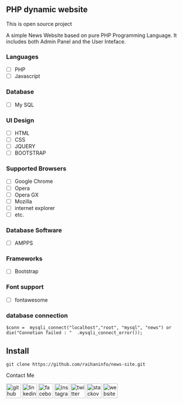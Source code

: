 ## PHP dynamic website
This is open source project

A simple News Website based on pure PHP Programming Language. It includes both Admin Panel and the User Inteface. 

### Languages
- [ ] PHP
- [ ] Javascript

### Database
 - [ ] My SQL

### UI Design
 - [ ] HTML
 - [ ] CSS
 - [ ] JQUERY
 - [ ] BOOTSTRAP

### Supported Browsers
 - [ ] Google Chrome
 - [ ] Opera
 - [ ] Opera GX
 - [ ] Mozilla
 - [ ] internet explorer
 - [ ] etc.

### Database Software
- [ ] AMPPS

### Frameworks
- [ ] Bootstrap


### Font support 
- [ ] fontawesome


### database connection
    $conn =  mysqli_connect("localhost","root", "mysql", "news") or  die("Connetion failed : "  .mysqli_connect_error());


## Install
    git clone https://github.com/raihaninfo/news-site.git


Contact Me

[<img src='https://www.flaticon.com/svg/static/icons/svg/270/270798.svg' alt='github' height='40'>](https://github.com/raihaninfo)  [<img src='https://www.flaticon.com/svg/static/icons/svg/145/145807.svg' alt='linkedin' height='40'>](https://www.linkedin.com/in/raihaninfo/)  [<img src='https://www.flaticon.com/svg/static/icons/svg/145/145802.svg' alt='facebook' height='40'>](https://www.facebook.com/raihan.mahmudi.50)  [<img src='https://www.flaticon.com/svg/static/icons/svg/2111/2111463.svg' alt='instagram' height='40'>](https://www.instagram.com/Raihan_Info/)  [<img src='https://www.flaticon.com/svg/static/icons/svg/145/145812.svg' alt='twitter' height='40'>](https://twitter.com/mdabraihan40)  [<img src='https://www.flaticon.com/svg/static/icons/svg/2111/2111628.svg' alt='stackoverflow' height='40'>](https://stackoverflow.com/users/14877727/md-abu-raihan)  [<img src='https://www.flaticon.com/svg/static/icons/svg/975/975645.svg' alt='website' height='40'>](https://raihan-cv.netlify.app/)  

